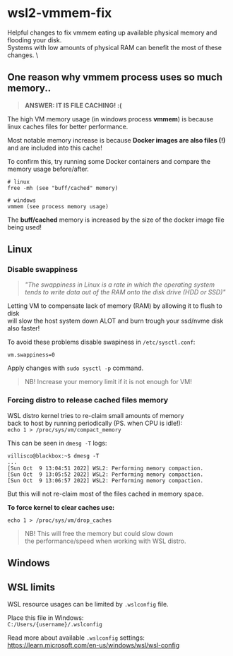 # wsl2-vmmem-fix
Helpful changes to fix vmmem eating up available physical memory and flooding your disk. \
Systems with low amounts of physical RAM can benefit the most of these changes. \

## One reason why vmmem process uses so much memory..
> __ANSWER: IT IS FILE CACHING! :(__

The high VM memory usage (in windows process __vmmem__) is because \
linux caches files for better performance.

Most notable memory increase is because __Docker images are also files (!)__ and are included into this cache!

To confirm this, try running some Docker containers and compare the memory usage before/after.
```
# linux 
free -mh (see "buff/cached" memory)

# windows
vmmem (see process memory usage)
```
The __buff/cached__ memory is increased by the size of the docker image file being used!


## Linux

### Disable swappiness

> _"The swappiness in Linux is a rate in which the operating system 
tends to write data out of the RAM onto the disk drive (HDD or SSD)"_

Letting VM to compensate lack of memory (RAM) by allowing it to flush to disk \
will slow the host system down ALOT and burn trough your ssd/nvme disk also faster!

To avoid these problems disable swapiness in ``/etc/sysctl.conf``:
```
vm.swappiness=0
```
Apply changes with ``sudo sysctl -p`` command.

> NB! Increase your memory limit if it is not enough for VM!


### Forcing distro to release cached files memory

WSL distro kernel tries to re-claim small amounts of memory \
back to host by running periodically (PS. when CPU is idle!): \
``echo 1 > /proc/sys/vm/compact_memory``

This can be seen in ``dmesg -T`` logs:
```
villisco@blackbox:~$ dmesg -T
...
[Sun Oct  9 13:04:51 2022] WSL2: Performing memory compaction.
[Sun Oct  9 13:05:52 2022] WSL2: Performing memory compaction.
[Sun Oct  9 13:06:57 2022] WSL2: Performing memory compaction.
```

But this will not re-claim most of the files cached in memory space.

__To force kernel to clear caches use:__
```
echo 1 > /proc/sys/vm/drop_caches
```
> NB! This will free the memory but could slow down \
> the performance/speed when working with WSL distro.

## Windows

## WSL limits

WSL resource usages can be limited by ``.wslconfig`` file.

Place this file in Windows: \
``C:/Users/{username}/.wslconfig``

Read more about available ``.wslconfig`` settings: \
https://learn.microsoft.com/en-us/windows/wsl/wsl-config
